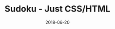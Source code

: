---
title: 'Sudoku - Just CSS/HTML'
description: 'Complete a sudoku puzzle without Javascript or server-side interaction.'
gametype: 'hard'
gameid: 98
date: 2018-06-20
tags: []
draft: false
type: 'games'
num19: [{'idx':1,'arr1':[1,2,3,4,5,6,7,8,9],'arr2':[1,2,3,4,5,6,7,8,9]},{'idx':2,'arr1':[1,2,3,4,5,6,7,8,9],'arr2':[1,2,3,4,5,6,7,8,9]},{'idx':3,'arr1':[1,2,3,4,5,6,7,8,9],'arr2':[1,2,3,4,5,6,7,8,9]},{'idx':4,'arr1':[1,2,3,4,5,6,7,8,9],'arr2':[1,2,3,4,5,6,7,8,9]},{'idx':5,'arr1':[1,2,3,4,5,6,7,8,9],'arr2':[1,2,3,4,5,6,7,8,9]},{'idx':6,'arr1':[1,2,3,4,5,6,7,8,9],'arr2':[1,2,3,4,5,6,7,8,9]},{'idx':7,'arr1':[1,2,3,4,5,6,7,8,9],'arr2':[1,2,3,4,5,6,7,8,9]},{'idx':8,'arr1':[1,2,3,4,5,6,7,8,9],'arr2':[1,2,3,4,5,6,7,8,9]},{'idx':9,'arr1':[1,2,3,4,5,6,7,8,9],'arr2':[1,2,3,4,5,6,7,8,9]}]
puzzle: [[0, 1, 3, 0, 4, 0, 8, 2, 0], [0, 0, 0, 0, 0, 0, 0, 0, 0], [0, 7, 4, 0, 0, 0, 9, 3, 0], [0, 9, 7, 0, 1, 0, 5, 4, 0], [0, 5, 0, 0, 0, 0, 0, 6, 0], [0, 2, 0, 3, 0, 5, 0, 8, 0], [0, 0, 0, 1, 7, 4, 0, 0, 0], [0, 0, 0, 0, 8, 0, 0, 0, 0], [1, 0, 0, 2, 0, 9, 0, 0, 8]]
layout: 'sudokucssstatic'
---